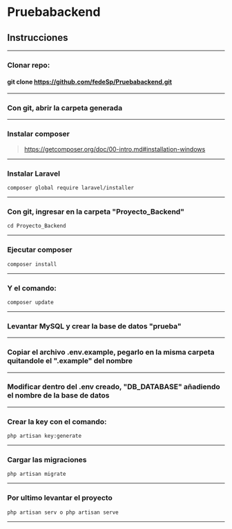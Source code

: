 # Pruebabackend

## Instrucciones

***

### Clonar repo:

#### git clone https://github.com/fedeSp/Pruebabackend.git

***

### Con git, abrir la carpeta generada

***

### Instalar composer

>https://getcomposer.org/doc/00-intro.md#installation-windows

***

### Instalar Laravel

`composer global require laravel/installer`

***

### Con git, ingresar en la carpeta "Proyecto_Backend"

`cd Proyecto_Backend`

***

### Ejecutar composer

`composer install`

***

### Y el comando:

`composer update`

***

### Levantar MySQL y crear la base de datos "prueba"

***

### Copiar el archivo .env.example, pegarlo en la misma carpeta quitandole el ".example" del nombre

***

### Modificar dentro del .env creado, "DB_DATABASE" añadiendo el nombre de la base de datos

***

### Crear la key con el comando:

`php artisan key:generate`

***

### Cargar las migraciones

`php artisan migrate`

***

### Por ultimo levantar el proyecto

`php artisan serv o php artisan serve`

***

